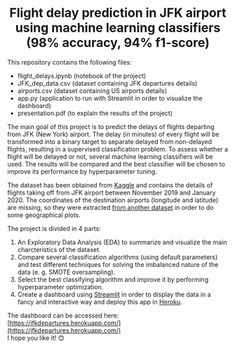 # <center>Flight delay prediction in JFK airport using machine learning classifiers (98% accuracy, 94% f1-score)</center>
This repository contains the following files:
- flight_delays.ipynb (notebook of the project)
- JFK_dep_data.csv (dataset containing JFK departures details)
- airports.csv (dataset containing US airports details)
- app.py (application to run with Streamlit in order to visualize the dashboard)
- presentation.pdf (to explain the results of the project)

The main goal of this project is to predict the delays of flights departing from JFK (New York) airport. The delay (in minutes) of every flight will be transformed into a binary target to separate delayed from non-delayed flights, resulting in a supervised classification problem. To assess whether a flight will be delayed or not, several machine learning classifiers will be used. The results will be compared and the best classifier will be chosen to improve its performance by hyperparameter tuning.

The dataset has been obtained from [Kaggle](https://www.kaggle.com/datasets/deepankurk/flight-take-off-data-jfk-airport) and contains the details of flights taking off from JFK airport between November 2019 and January 2020. The coordinates of the destination airports (longitude and latitude) are missing, so they were extracted [from another dataset](https://www.kaggle.com/datasets/usdot/flight-delays?select=airports.csv) in order to do some geographical plots.

The project is divided in 4 parts:
1. An Exploratory Data Analysis (EDA) to summarize and visualize the main charcteristics of the dataset.
2. Compare several classification algorithms (using default parameters) and test different techniques for solving the imbalanced nature of the data (e. g. SMOTE oversampling).
3. Select the best classifying algorithm and improve it by performing hyperparameter optimization.
4. Create a dashboard using [Streamlit](https://streamlit.io/) in order to display the data in a fancy and interactive way and deploy this app in [Heroku](https://www.heroku.com/).

The dashboard can be accessed here: [https://jfkdepartures.herokuapp.com/](https://jfkdepartures.herokuapp.com/)<br>
I hope you like it! 😊
